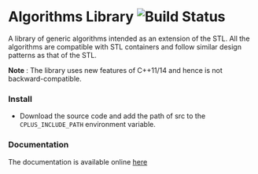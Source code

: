 
# Algorithms Library ![Build Status](https://travis-ci.org/divkakwani/alglib.svg?branch=master)


A library of generic algorithms intended as an extension of the STL. All the algorithms are compatible with STL containers and follow similar design patterns as that of the STL.

**Note** : The library uses new features of C++11/14 and hence is not backward-compatible.

### Install
* Download the source code and add the path of src to the `CPLUS_INCLUDE_PATH` environment variable.

### Documentation
The documentation is available online [here](https://divkakwani.github.io/alglib)
